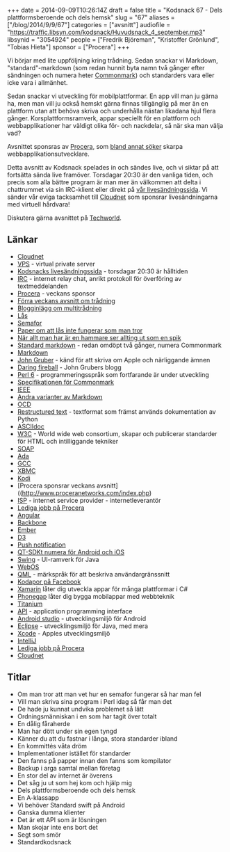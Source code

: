 +++
date = 2014-09-09T10:26:14Z
draft = false
title = "Kodsnack 67 - Dels plattformsberoende och dels hemsk"
slug = "67"
aliases = ["/blog/2014/9/9/67"]
categories = ["avsnitt"]
audiofile = "https://traffic.libsyn.com/kodsnack/Huvudsnack_4_september.mp3"
libsynid = "3054924"
people = ["Fredrik Björeman", "Kristoffer Grönlund", "Tobias Hieta"]
sponsor = ["Procera"]
+++

Vi börjar med lite uppföljning kring trådning. Sedan snackar vi Markdown, "standard"-markdown (som redan hunnit byta namn två gånger efter sändningen och numera heter [Commonmark](http://commonmark.org)) och standarders vara eller icke vara i allmänhet.

Sedan snackar vi utveckling för mobilplattformar. En app vill man ju gärna ha, men man vill ju också hemskt gärna finnas tillgänglig på mer än en plattform utan att behöva skriva och underhålla nästan likadana hjul flera gånger. Korsplattformsramverk, appar speciellt för en plattform och webbapplikationer har väldigt olika för- och nackdelar, så när ska man välja vad?

Avsnittet sponsras av [Procera](http://www.proceranetworks.com/index.php), som [bland annat söker](http://bit.ly/proceranetworks) skarpa webbapplikationsutvecklare.

Detta avsnitt av Kodsnack spelades in och sändes live, och vi siktar på att fortsätta sända live framöver. Torsdagar 20:30 är den vanliga tiden, och precis som alla bättre program är man mer än välkommen att delta i chattrummet via sin IRC-klient eller direkt på [vår livesändningssida](http://live.kodsnack.se). Vi sänder vår eviga tacksamhet till [Cloudnet](http://www.cloudnet.se) som sponsrar livesändningarna med virtuell hårdvara!

Diskutera gärna avsnittet på [Techworld](http://techworld.idg.se/2.2524/1.580973/).

## Länkar ##
* [Cloudnet](http://www.cloudnet.se)
* [VPS](http://en.wikipedia.org/wiki/Virtual_private_server) - virtual private server
* [Kodsnacks livesändningssida](http://live.kodsnack.se) - torsdagar 20:30 är hålltiden
* [IRC](http://en.wikipedia.org/wiki/Internet_Relay_Chat) - internet relay chat, anrikt protokoll för överföring av textmeddelanden
* [Procera](http://www.proceranetworks.com/index.php) - veckans sponsor
* [Förra veckans avsnitt om trådning](https://kodsnack.se/66/)
* [Blogginlägg om multitrådning](http://blogg.ricercar.se/basic/2014/09/03/podcasten-kodsnack-om-tradar-och-las/)
* [Lås](http://en.wikipedia.org/wiki/Lock_%28computer_science%29)
* [Semafor](http://en.wikipedia.org/wiki/Semaphore_%28programming%29)
* [Paper om att lås inte fungerar som man tror](http://www.cs.umd.edu/~pugh/java/memoryModel/DoubleCheckedLocking.html)
* [När allt man har är en hammare ser allting ut som en spik](http://en.wikipedia.org/wiki/Law_of_the_instrument)
* [Standard markdown](http://commonmark.org) - redan omdöpt två gånger, numera Commonmark
* [Markdown](http://daringfireball.net/projects/markdown/)
* [John Gruber](http://en.wikipedia.org/wiki/John_Gruber) - känd för att skriva om Apple och närliggande ämnen
* [Daring fireball](http://daringfireball.net) - John Grubers blogg
* [Perl 6](http://en.wikipedia.org/wiki/Perl_6) - programmeringsspråk som fortfarande är under utveckling
* [Specifikationen för Commonmark](http://jgm.github.io/stmd/spec.html)
* [IEEE](http://en.wikipedia.org/wiki/Institute_of_Electrical_and_Electronics_Engineers)
* [Andra varianter av Markdown](http://en.wikipedia.org/wiki/Markdown#Extensions)
* [OCD](http://en.wikipedia.org/wiki/Obsessive–compulsive_disorder)
* [Restructured text](http://en.wikipedia.org/wiki/ReStructuredText) - textformat som främst används dokumentation av Python
* [ASCIIdoc](http://en.wikipedia.org/wiki/AsciiDoc)
* [W3C](http://www.w3.org) - World wide web consortium, skapar och publicerar standarder för HTML och intilliggande tekniker
* [SOAP](http://en.wikipedia.org/wiki/SOAP)
* [Ada](http://en.wikipedia.org/wiki/Ada_%28programming_language%29)
* [GCC](http://en.wikipedia.org/wiki/GNU_Compiler_Collection)
* [XBMC](http://xbmc.org/)
* [Kodi](http://xbmc.org/introducing-kodi-14/)
* [Procera sponsrar veckans avsnitt]((http://www.proceranetworks.com/index.php)
* [ISP](http://en.wikipedia.org/wiki/Internet_service_provider) - internet service provider - internetleverantör
* [Lediga jobb på Procera](http://bit.ly/proceranetworks)
* [Angular](https://angularjs.org)
* [Backbone](http://backbonejs.org)
* [Ember](http://emberjs.com)
* [D3](http://d3js.org)
* [Push notification](http://en.wikipedia.org/wiki/Push_technology)
* [QT-SDKt numera för Android och iOS](http://qt-project.org/qt5/qt52)
* [Swing](http://en.wikipedia.org/wiki/Swing_%28Java%29) - UI-ramverk för Java
* [WebOS](http://en.wikipedia.org/wiki/WebOS)
* [QML](http://en.wikipedia.org/wiki/QML) - märkspråk för att beskriva användargränssnitt
* [Kodapor på Facebook](https://www.facebook.com/groups/utvecklare.stockholm/)
* [Xamarin](https://xamarin.com) låter dig utveckla appar för många plattformar i C#
* [Phonegap](http://phonegap.com) låter dig bygga mobilappar med webbteknik
* [Titanium](http://www.appcelerator.com/titanium/)
* [API](http://en.wikipedia.org/wiki/Application_programming_interface) - application programming interface
* [Android studio](http://en.wikipedia.org/wiki/Android_Studio) - utvecklingsmiljö för Android
* [Eclipse](http://en.wikipedia.org/wiki/Eclipse_%28software%29) - utvecklingsmiljö för Java, med mera
* [Xcode](http://en.wikipedia.org/wiki/Xcode) - Apples utvecklingsmiljö
* [IntelliJ](http://en.wikipedia.org/wiki/IntelliJ_IDEA)
* [Lediga jobb på Procera](http://bit.ly/proceranetworks)
* [Cloudnet](http://www.cloudnet.se)

## Titlar ##
* Om man tror att man vet hur en semafor fungerar så har man fel
* Vill man skriva sina program i Perl idag så får man det
* De hade ju kunnat undvika problemet så lätt
* Ordningsmänniskan i en som har tagit över totalt
* En dålig fåraherde
* Man har dött under sin egen tyngd
* Känner du att du fastnar i långa, stora standarder ibland
* En kommittés våta dröm
* Implementationer istället för standarder
* Den fanns på papper innan den fanns som kompilator
* Backup i arga samtal mellan företag
* En stor del av internet är överens
* Det såg ju ut som hej kom och hjälp mig
* Dels plattformsberoende och dels hemsk
* En A-klassapp
* Vi behöver Standard swift på Android
* Ganska dumma klienter
* Det är ett API som är lösningen
* Man skojar inte ens bort det
* Segt som smör
* Standardkodsnack